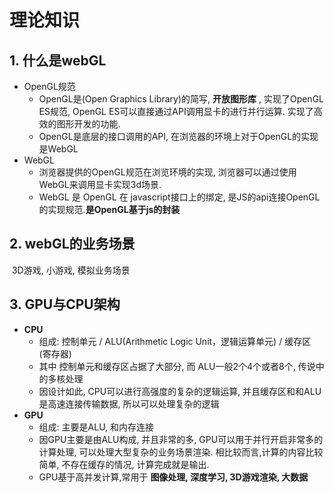 # 理论知识

## 1. 什么是webGL

* OpenGL规范
  * OpenGL是(Open Graphics Library)的简写, **开放图形库** , 实现了OpenGL ES规范, OpenGL ES可以直接通过API调用显卡的进行并行运算. 实现了高效的图形开发的功能.
  * OpenGL是底层的接口调用的API, 在浏览器的环境上对于OpenGL的实现是WebGL
* WebGL
  * 浏览器提供的OpenGL规范在浏览环境的实现, 浏览器可以通过使用WebGL来调用显卡实现3d场景. 
  * WebGL 是 OpenGL 在 javascript接口上的绑定, 是JS的api连接OpenGL的实现规范.**是OpenGL基于js的封装**

## 2. webGL的业务场景

​	3D游戏, 小游戏, 模拟业务场景

## 3. GPU与CPU架构

* **CPU**
  * 组成: 控制单元 / ALU(Arithmetic Logic Unit，逻辑运算单元) / 缓存区 (寄存器)
  * 其中 控制单元和缓存区占据了大部分, 而 ALU一般2个4个或者8个, 传说中的多核处理
  * 因设计如此, CPU可以进行高强度的复杂的逻辑运算, 并且缓存区和和ALU是高速连接传输数据, 所以可以处理复杂的逻辑
* **GPU**
  * 组成:  主要是ALU, 和内存连接
  * 因GPU主要是由ALU构成, 并且非常的多, GPU可以用于并行开启非常多的计算处理, 可以处理大型复杂的业务场景渲染. 相比较而言,计算的内容比较简单, 不存在缓存的情况, 计算完成就是输出.
  * GPU基于高并发计算,常用于 **图像处理, 深度学习, 3D游戏渲染, 大数据** 

